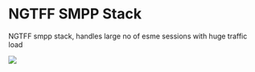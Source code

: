 # NGTFF SMPP Stack
NGTFF smpp stack, handles large no of esme sessions with huge traffic load 

<image src="smpp_stack.png" />

















